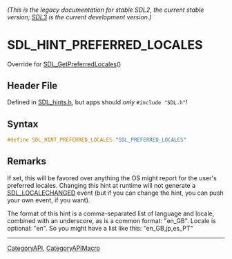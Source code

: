 ###### (This is the legacy documentation for stable SDL2, the current stable version; [SDL3](https://wiki.libsdl.org/SDL3/) is the current development version.)
# SDL_HINT_PREFERRED_LOCALES

Override for [SDL_GetPreferredLocales](SDL_GetPreferredLocales)()

## Header File

Defined in [SDL_hints.h](https://github.com/libsdl-org/SDL/blob/SDL2/include/SDL_hints.h), but apps should _only_ `#include "SDL.h"`!

## Syntax

```c
#define SDL_HINT_PREFERRED_LOCALES "SDL_PREFERRED_LOCALES"
```

## Remarks

If set, this will be favored over anything the OS might report for the
user's preferred locales. Changing this hint at runtime will not generate a
[SDL_LOCALECHANGED](SDL_LOCALECHANGED) event (but if you can change the
hint, you can push your own event, if you want).

The format of this hint is a comma-separated list of language and locale,
combined with an underscore, as is a common format: "en_GB". Locale is
optional: "en". So you might have a list like this: "en_GB,jp,es_PT"

----
[CategoryAPI](CategoryAPI), [CategoryAPIMacro](CategoryAPIMacro)

